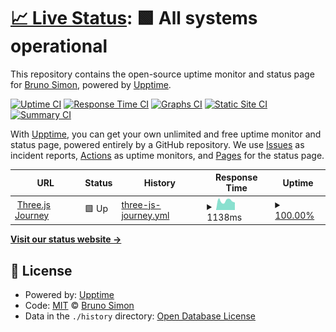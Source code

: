 # [📈 Live Status](https://brunosimon.github.io/threejs-journey-uptime): <!--live status--> **🟩 All systems operational**

This repository contains the open-source uptime monitor and status page for [Bruno Simon](https://bruno-simon.com), powered by [Upptime](https://github.com/upptime/upptime).

[![Uptime CI](https://github.com/brunosimon/threejs-journey-uptime/workflows/Uptime%20CI/badge.svg)](https://github.com/brunosimon/threejs-journey-uptime/actions?query=workflow%3A%22Uptime+CI%22)
[![Response Time CI](https://github.com/brunosimon/threejs-journey-uptime/workflows/Response%20Time%20CI/badge.svg)](https://github.com/brunosimon/threejs-journey-uptime/actions?query=workflow%3A%22Response+Time+CI%22)
[![Graphs CI](https://github.com/brunosimon/threejs-journey-uptime/workflows/Graphs%20CI/badge.svg)](https://github.com/brunosimon/threejs-journey-uptime/actions?query=workflow%3A%22Graphs+CI%22)
[![Static Site CI](https://github.com/brunosimon/threejs-journey-uptime/workflows/Static%20Site%20CI/badge.svg)](https://github.com/brunosimon/threejs-journey-uptime/actions?query=workflow%3A%22Static+Site+CI%22)
[![Summary CI](https://github.com/brunosimon/threejs-journey-uptime/workflows/Summary%20CI/badge.svg)](https://github.com/brunosimon/threejs-journey-uptime/actions?query=workflow%3A%22Summary+CI%22)

With [Upptime](https://upptime.js.org), you can get your own unlimited and free uptime monitor and status page, powered entirely by a GitHub repository. We use [Issues](https://github.com/brunosimon/threejs-journey-uptime/issues) as incident reports, [Actions](https://github.com/brunosimon/threejs-journey-uptime/actions) as uptime monitors, and [Pages](https://brunosimon.github.io/threejs-journey-uptime) for the status page.

<!--start: status pages-->
<!-- This summary is generated by Upptime (https://github.com/upptime/upptime) -->
<!-- Do not edit this manually, your changes will be overwritten -->
<!-- prettier-ignore -->
| URL | Status | History | Response Time | Uptime |
| --- | ------ | ------- | ------------- | ------ |
| <img alt="" src="https://icons.duckduckgo.com/ip3/threejs-journey.com.ico" height="13"> [Three.js Journey](https://threejs-journey.com) | 🟩 Up | [three-js-journey.yml](https://github.com/brunosimon/threejs-journey-uptime/commits/HEAD/history/three-js-journey.yml) | <details><summary><img alt="Response time graph" src="./graphs/three-js-journey/response-time-week.png" height="20"> 1138ms</summary><br><a href="https://brunosimon.github.io/threejs-journey-uptime/history/three-js-journey"><img alt="Response time 1143" src="https://img.shields.io/endpoint?url=https%3A%2F%2Fraw.githubusercontent.com%2Fbrunosimon%2Fthreejs-journey-uptime%2FHEAD%2Fapi%2Fthree-js-journey%2Fresponse-time.json"></a><br><a href="https://brunosimon.github.io/threejs-journey-uptime/history/three-js-journey"><img alt="24-hour response time 938" src="https://img.shields.io/endpoint?url=https%3A%2F%2Fraw.githubusercontent.com%2Fbrunosimon%2Fthreejs-journey-uptime%2FHEAD%2Fapi%2Fthree-js-journey%2Fresponse-time-day.json"></a><br><a href="https://brunosimon.github.io/threejs-journey-uptime/history/three-js-journey"><img alt="7-day response time 1138" src="https://img.shields.io/endpoint?url=https%3A%2F%2Fraw.githubusercontent.com%2Fbrunosimon%2Fthreejs-journey-uptime%2FHEAD%2Fapi%2Fthree-js-journey%2Fresponse-time-week.json"></a><br><a href="https://brunosimon.github.io/threejs-journey-uptime/history/three-js-journey"><img alt="30-day response time 1089" src="https://img.shields.io/endpoint?url=https%3A%2F%2Fraw.githubusercontent.com%2Fbrunosimon%2Fthreejs-journey-uptime%2FHEAD%2Fapi%2Fthree-js-journey%2Fresponse-time-month.json"></a><br><a href="https://brunosimon.github.io/threejs-journey-uptime/history/three-js-journey"><img alt="1-year response time 1161" src="https://img.shields.io/endpoint?url=https%3A%2F%2Fraw.githubusercontent.com%2Fbrunosimon%2Fthreejs-journey-uptime%2FHEAD%2Fapi%2Fthree-js-journey%2Fresponse-time-year.json"></a></details> | <details><summary><a href="https://brunosimon.github.io/threejs-journey-uptime/history/three-js-journey">100.00%</a></summary><a href="https://brunosimon.github.io/threejs-journey-uptime/history/three-js-journey"><img alt="All-time uptime 99.97%" src="https://img.shields.io/endpoint?url=https%3A%2F%2Fraw.githubusercontent.com%2Fbrunosimon%2Fthreejs-journey-uptime%2FHEAD%2Fapi%2Fthree-js-journey%2Fuptime.json"></a><br><a href="https://brunosimon.github.io/threejs-journey-uptime/history/three-js-journey"><img alt="24-hour uptime 100.00%" src="https://img.shields.io/endpoint?url=https%3A%2F%2Fraw.githubusercontent.com%2Fbrunosimon%2Fthreejs-journey-uptime%2FHEAD%2Fapi%2Fthree-js-journey%2Fuptime-day.json"></a><br><a href="https://brunosimon.github.io/threejs-journey-uptime/history/three-js-journey"><img alt="7-day uptime 100.00%" src="https://img.shields.io/endpoint?url=https%3A%2F%2Fraw.githubusercontent.com%2Fbrunosimon%2Fthreejs-journey-uptime%2FHEAD%2Fapi%2Fthree-js-journey%2Fuptime-week.json"></a><br><a href="https://brunosimon.github.io/threejs-journey-uptime/history/three-js-journey"><img alt="30-day uptime 100.00%" src="https://img.shields.io/endpoint?url=https%3A%2F%2Fraw.githubusercontent.com%2Fbrunosimon%2Fthreejs-journey-uptime%2FHEAD%2Fapi%2Fthree-js-journey%2Fuptime-month.json"></a><br><a href="https://brunosimon.github.io/threejs-journey-uptime/history/three-js-journey"><img alt="1-year uptime 99.96%" src="https://img.shields.io/endpoint?url=https%3A%2F%2Fraw.githubusercontent.com%2Fbrunosimon%2Fthreejs-journey-uptime%2FHEAD%2Fapi%2Fthree-js-journey%2Fuptime-year.json"></a></details>

<!--end: status pages-->

[**Visit our status website →**](https://brunosimon.github.io/threejs-journey-uptime)

## 📄 License

- Powered by: [Upptime](https://github.com/upptime/upptime)
- Code: [MIT](./LICENSE) © [Bruno Simon](https://bruno-simon.com)
- Data in the `./history` directory: [Open Database License](https://opendatacommons.org/licenses/odbl/1-0/)
